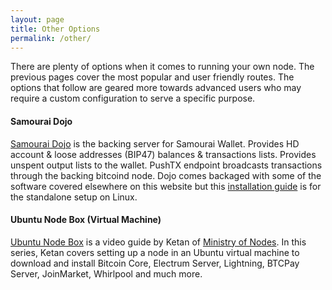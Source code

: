 ```yaml
---
layout: page
title: Other Options
permalink: /other/
---
```


There are plenty of options when it comes to running your own node. The previous pages cover the most popular and user friendly routes. The options that follow are geared more towards advanced users who may require a custom configuration to serve a specific purpose. 

#### Samourai Dojo

[Samourai Dojo](https://code.samourai.io/dojo/samourai-dojo) is the backing server for Samourai Wallet. Provides HD account & loose addresses (BIP47) balances & transactions lists. Provides unspent output lists to the wallet. PushTX endpoint broadcasts transactions through the backing bitcoind node. Dojo comes backaged with some of the software covered elsewhere on this website but this [installation guide](https://github.com/Samourai-Wallet/samourai-dojo/blob/master/doc/DOCKER_setup.md) is for the standalone setup on Linux.

#### Ubuntu Node Box (Virtual Machine)

[Ubuntu Node Box](https://www.youtube.com/watch?v=BIrL1lNsnJQ&list=PLCRbH-IWlcW17JxQ4mdv9DwSMJZlvUOle&index=1) is a video guide by Ketan of [Ministry of Nodes](https://www.ministryofnodes.com.au/). In this series, Ketan covers setting up a node in an Ubuntu virtual machine to download and install Bitcoin Core, Electrum Server, Lightning, BTCPay Server, JoinMarket, Whirlpool and much more.

